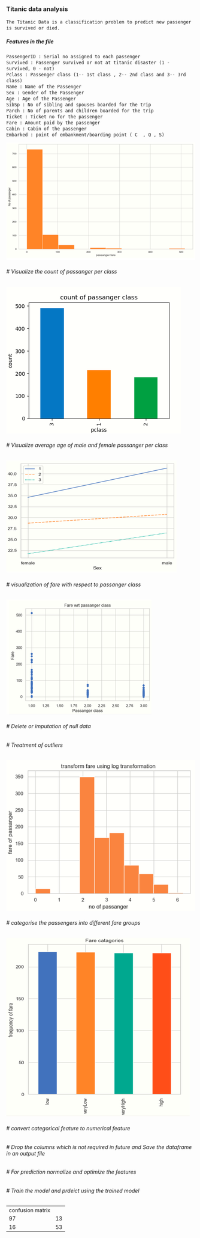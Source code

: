 ### Titanic data analysis
	The Titanic Data is a classification problem to predict new passenger is survived or died.
##### Features in the file 
    PassengerID : Serial no assigned to each passenger
    Survived : Passenger survived or not at titanic disaster (1 - survived, 0 - not)
    Pclass : Passenger class (1-- 1st class , 2-- 2nd class and 3-- 3rd class)
    Name : Name of the Passenger
    Sex : Gender of the Passenger
    Age : Age of the Passenger
    SibSp : No of sibling and spouses boarded for the trip
    Parch : No of parents and children boarded for the trip
    Ticket : Ticket no for the passenger 
    Fare : Amount paid by the passenger
    Cabin : Cabin of the passenger
    Embarked : point of embankment/boarding point ( C  , Q , S)

![Visualization of Fare](https://github.com/sksumanta/DatascienceNml/blob/master/AllProjectImages/titanic/Fare.png)


###### # Visualize the count of passanger per class


![passanger class](https://github.com/sksumanta/DatascienceNml/blob/master/AllProjectImages/titanic/pclass1.PNG)


###### # Visualize average age of male and female passanger per class



![average age of passanger per class](https://github.com/sksumanta/DatascienceNml/blob/master/AllProjectImages/titanic/avgAge.png)


###### # visualization of fare with respect to passanger class


![fare wrt passanger class](https://github.com/sksumanta/DatascienceNml/blob/master/AllProjectImages/titanic/Farewrtpclass.png)

###### # Delete or imputation of null data

###### # Treatment of outliers 

![fare log transformation](https://github.com/sksumanta/DatascienceNml/blob/master/AllProjectImages/titanic/Farelogtrnsform.png)

###### # categorise the passengers into different fare groups </p>

![fare category](https://github.com/sksumanta/DatascienceNml/blob/master/AllProjectImages/titanic/fareCatagory.PNG)

###### # convert categorical feature to numerical feature

###### # Drop the columns which is not required in future and Save the dataframe in an output file

###### # For prediction normalize and optimize the features 


###### # Train the model and prdeict using the trained model

<table>
<tbody>
<tr><td>confusion matrix</td></tr>
<tr><td>97</td><td> 13</td></tr>
<tr><td>16</td><td> 53</td></tr>
</tbody>
</table>
